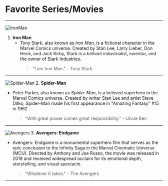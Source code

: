 # **Favorite Series/Movies**
---
![IronMan](https://github.com/ChristianRioja/app-dev/assets/152600369/b9e731ce-2315-4bed-bf33-5fab7b733dc2)
1. **Iron Man**
    - Tony Stark, also known as *Iron Man*, is a fictional character in the Marvel Comics universe. Created by Stan Lee, Larry Lieber, Don Heck, and Jack Kirby, Stark is a brilliant industrialist, inventor, and the owner of Stark Industries.
      > "I am Iron Man." - Tony Stark 
---

![Spider-Man](https://github.com/ChristianRioja/app-dev/assets/152600369/5e9aff2f-daa5-47c8-8a0b-bb46e6a54a67)
2. **Spider-Man**
   - Peter Parker, also known as *Spider-Man*, is a beloved superhero in the Marvel Comics universe. Created by writer Stan Lee and artist Steve Ditko, Spider-Man made his first appearance in "Amazing Fantasy" #15 in 1962.
      > "With great power comes great responsibility." - Uncle Ben
---
![Avengers](https://github.com/ChristianRioja/app-dev/assets/152600369/5577b6ea-30f9-4bb1-ae9e-10fed1697337)
3. **Avengers: Endgame**
   - Avengers: Endgame is a monumental superhero film that serves as the epic conclusion to the Infinity Saga in the Marvel Cinematic Universe (MCU). Directed by Anthony and Joe Russo, the movie was released in 2019 and received widespread acclaim for its emotional depth, storytelling, and visual spectacle.
      > "Whatever it takes." - The Avengers
---

